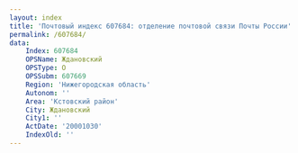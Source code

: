 ```yaml
---
layout: index
title: 'Почтовый индекс 607684: отделение почтовой связи Почты России'
permalink: /607684/
data:
    Index: 607684
    OPSName: Ждановский
    OPSType: О
    OPSSubm: 607669
    Region: 'Нижегородская область'
    Autonom: ''
    Area: 'Кстовский район'
    City: Ждановский
    City1: ''
    ActDate: '20001030'
    IndexOld: ''
---
```

